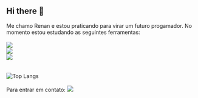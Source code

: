 ## Hi there 👋


Me chamo Renan e estou praticando para virar um futuro progamador. No momento estou estudando as seguintes ferramentas:
<br>
<br>
<img src="https://img.shields.io/badge/HTML-239120?style=for-the-badge&logo=html5&logoColor=white"/>
<br>
<img src="https://img.shields.io/badge/CSS-239120?&style=for-the-badge&logo=css3&logoColor=white"/>
<br>
<img src="https://img.shields.io/badge/JavaScript-F7DF1E?style=for-the-badge&logo=javascript&logoColor=black"/>
<br>
<br>
<br>
![Top Langs](https://github-readme-stats.vercel.app/api/top-langs/?username=Renan-sil&hide_progress=true)
<br>
<br>
Para entrar em contato:
<a src="https://www.linkedin.com/in/renan-silva-32057735a/"><img src="https://img.shields.io/badge/LinkedIn-0077B5?style=for-the-badge&logo=linkedin&logoColor=white"/><a/>
